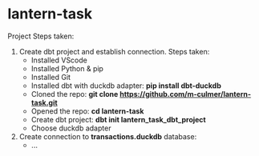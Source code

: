 # lantern-task

Project Steps taken:

1. Create dbt project and establish connection. Steps taken:
   - Installed VScode
   - Installed Python & pip
   - Installed Git
   - Installed dbt with duckdb adapter: **pip install dbt-duckdb**
   - Cloned the repo: **git clone https://github.com/m-culmer/lantern-task.git**
   - Opened the repo: **cd lantern-task**
   - Create dbt project: **dbt init lantern_task_dbt_project**
   - Choose duckdb adapter
2. Create connection to **transactions.duckdb** database:
   - ...
